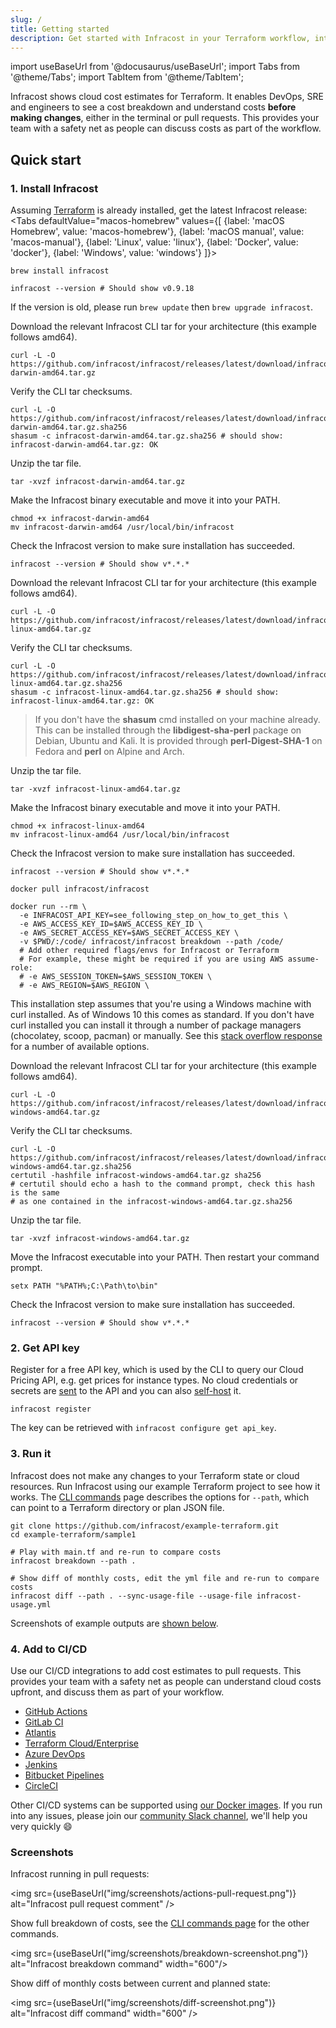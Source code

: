 ```yaml
---
slug: /
title: Getting started
description: Get started with Infracost in your Terraform workflow, integrate it into your CI pipeline and view cost estimates for your AWS/Azure/Google infrastructure.
---
```


import useBaseUrl from '@docusaurus/useBaseUrl';
import Tabs from '@theme/Tabs';
import TabItem from '@theme/TabItem';

Infracost shows cloud cost estimates for Terraform. It enables DevOps, SRE and engineers to see a cost breakdown and understand costs **before making changes**, either in the terminal or pull requests. This provides your team with a safety net as people can discuss costs as part of the workflow.

## Quick start

### 1. Install Infracost
Assuming [Terraform](https://www.terraform.io/downloads.html) is already installed, get the latest Infracost release:
<Tabs
  defaultValue="macos-homebrew"
  values={[
    {label: 'macOS Homebrew', value: 'macos-homebrew'},
    {label: 'macOS manual', value: 'macos-manual'},
    {label: 'Linux', value: 'linux'},
    {label: 'Docker', value: 'docker'},
    {label: 'Windows', value: 'windows'}
  ]}>
  <TabItem value="macos-homebrew">

  ```shell
  brew install infracost

  infracost --version # Should show v0.9.18
  ```

  If the version is old, please run `brew update` then `brew upgrade infracost`.

  </TabItem>
  <TabItem value="macos-manual">

  Download the relevant Infracost CLI tar for your architecture (this example follows amd64).
  ```shell
  curl -L -O https://github.com/infracost/infracost/releases/latest/download/infracost-darwin-amd64.tar.gz
  ```
  Verify the CLI tar checksums.
  ```shell
  curl -L -O https://github.com/infracost/infracost/releases/latest/download/infracost-darwin-amd64.tar.gz.sha256
  shasum -c infracost-darwin-amd64.tar.gz.sha256 # should show: infracost-darwin-amd64.tar.gz: OK
  ```
  Unzip the tar file.
  ```shell
  tar -xvzf infracost-darwin-amd64.tar.gz
  ```
  Make the Infracost binary executable and move it into your PATH.
  ```shell
  chmod +x infracost-darwin-amd64
  mv infracost-darwin-amd64 /usr/local/bin/infracost
  ```
  Check the Infracost version to make sure installation has succeeded.
  ```shell
  infracost --version # Should show v*.*.*
  ```
  </TabItem>
  <TabItem value="linux">

  Download the relevant Infracost CLI tar for your architecture (this example follows amd64).
  ```shell
  curl -L -O https://github.com/infracost/infracost/releases/latest/download/infracost-linux-amd64.tar.gz
  ```
  Verify the CLI tar checksums.
  ```shell
  curl -L -O https://github.com/infracost/infracost/releases/latest/download/infracost-linux-amd64.tar.gz.sha256
  shasum -c infracost-linux-amd64.tar.gz.sha256 # should show: infracost-linux-amd64.tar.gz: OK
  ```
  >If you don't have the **shasum** cmd installed on your machine already. This can be installed through the **libdigest-sha-perl** package
  on Debian, Ubuntu and Kali. It is provided through **perl-Digest-SHA-1** on Fedora and **perl** on Alpine and Arch.

  Unzip the tar file.
  ```shell
  tar -xvzf infracost-linux-amd64.tar.gz
  ```
  Make the Infracost binary executable and move it into your PATH.
  ```shell
  chmod +x infracost-linux-amd64
  mv infracost-linux-amd64 /usr/local/bin/infracost
  ```
  Check the Infracost version to make sure installation has succeeded.
  ```shell
  infracost --version # Should show v*.*.*
  ```
  </TabItem>
  <TabItem value="docker">

  ```shell
  docker pull infracost/infracost

  docker run --rm \
    -e INFRACOST_API_KEY=see_following_step_on_how_to_get_this \
    -e AWS_ACCESS_KEY_ID=$AWS_ACCESS_KEY_ID \
    -e AWS_SECRET_ACCESS_KEY=$AWS_SECRET_ACCESS_KEY \
    -v $PWD/:/code/ infracost/infracost breakdown --path /code/
    # Add other required flags/envs for Infracost or Terraform
    # For example, these might be required if you are using AWS assume-role:
    # -e AWS_SESSION_TOKEN=$AWS_SESSION_TOKEN \
    # -e AWS_REGION=$AWS_REGION \
  ```

  </TabItem>
  <TabItem value="windows">

  This installation step assumes that you're using a Windows machine with curl installed. As of Windows 10 this comes as standard. If you don't have curl installed you can
  install it through a number of package managers (chocolatey, scoop, pacman) or manually. See this [stack overflow response](https://stackoverflow.com/a/16216825) for a number of available options.

  Download the relevant Infracost CLI tar for your architecture (this example follows amd64).
  ```shell
  curl -L -O https://github.com/infracost/infracost/releases/latest/download/infracost-windows-amd64.tar.gz
  ```
  Verify the CLI tar checksums.
  ```shell
  curl -L -O https://github.com/infracost/infracost/releases/latest/download/infracost-windows-amd64.tar.gz.sha256
  certutil -hashfile infracost-windows-amd64.tar.gz sha256
  # certutil should echo a hash to the command prompt, check this hash is the same
  # as one contained in the infracost-windows-amd64.tar.gz.sha256
  ```
  Unzip the tar file.
  ```shell
  tar -xvzf infracost-windows-amd64.tar.gz
  ```
  Move the Infracost executable into your PATH. Then restart your command prompt.
  ```shell
  setx PATH "%PATH%;C:\Path\to\bin"
  ```
  Check the Infracost version to make sure installation has succeeded.
  ```shell
  infracost --version # Should show v*.*.*
  ```
  </TabItem>
</Tabs>

### 2. Get API key
Register for a free API key, which is used by the CLI to query our Cloud Pricing API, e.g. get prices for instance types. No cloud credentials or secrets are [sent](/docs/faq/#what-data-is-sent-to-the-cloud-pricing-api) to the API and you can also [self-host](/docs/cloud_pricing_api/self_hosted/) it.
```shell
infracost register
```

The key can be retrieved with `infracost configure get api_key`.

### 3. Run it
Infracost does not make any changes to your Terraform state or cloud resources. Run Infracost using our example Terraform project to see how it works. The [CLI commands](/docs/features/cli_commands/) page describes the options for `--path`, which can point to a Terraform directory or plan JSON file.

```shell
git clone https://github.com/infracost/example-terraform.git
cd example-terraform/sample1

# Play with main.tf and re-run to compare costs
infracost breakdown --path .

# Show diff of monthly costs, edit the yml file and re-run to compare costs
infracost diff --path . --sync-usage-file --usage-file infracost-usage.yml
```

Screenshots of example outputs are [shown below](#screenshots).

### 4. Add to CI/CD
Use our CI/CD integrations to add cost estimates to pull requests. This provides your team with a safety net as people can understand cloud costs upfront, and discuss them as part of your workflow.
- [GitHub Actions](https://github.com/infracost/actions/)
- [GitLab CI](https://gitlab.com/infracost/infracost-gitlab-ci)
- [Atlantis](https://github.com/infracost/infracost-atlantis/)
- [Terraform Cloud/Enterprise](/docs/integrations/terraform_cloud_enterprise/)
- [Azure DevOps](https://github.com/infracost/infracost-azure-devops/)
- [Jenkins](https://github.com/infracost/infracost-jenkins/)
- [Bitbucket Pipelines](https://bitbucket.org/infracost/infracost-bitbucket-pipeline)
- [CircleCI](https://github.com/infracost/infracost-orb)

Other CI/CD systems can be supported using [our Docker images](/docs/integrations/cicd/#docker-images). If you run into any issues, please join our [community Slack channel](https://www.infracost.io/community-chat), we'll help you very quickly 😄

### Screenshots

Infracost running in pull requests:

<img src={useBaseUrl("img/screenshots/actions-pull-request.png")} alt="Infracost pull request comment" />

Show full breakdown of costs, see the [CLI commands page](/docs/features/cli_commands/) for the other commands.

<img src={useBaseUrl("img/screenshots/breakdown-screenshot.png")} alt="Infracost breakdown command" width="600"/>

Show diff of monthly costs between current and planned state:

<img src={useBaseUrl("img/screenshots/diff-screenshot.png")} alt="Infracost diff command" width="600" />
